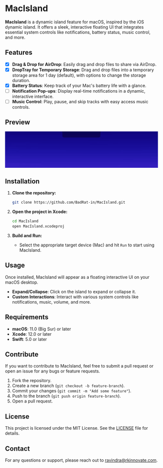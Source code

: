 # MacIsland

**MacIsland** is a dynamic island feature for macOS, inspired by the iOS dynamic island. It offers a sleek, interactive floating UI that integrates essential system controls like notifications, battery status, music control, and more.

## Features

- [x] **Drag & Drop for AirDrop**: Easily drag and drop files to share via AirDrop.
- [x] **DropTray for Temporary Storage**: Drag and drop files into a temporary storage area for 1 day (default), with options to change the storage duration.
- [x] **Battery Status**: Keep track of your Mac's battery life with a glance.
- [ ] **Notification Pop-ups**: Display real-time notifications in a dynamic, interactive interface.
- [ ] **Music Control**: Play, pause, and skip tracks with easy access music controls.

## Preview

![Preview](demo/preview.gif)

## Installation

1. **Clone the repository:**

   ```bash
   git clone https://github.com/BadRat-in/MacIsland.git
   ```

2. **Open the project in Xcode:**

   ```bash
   cd MacIsland
   open MacIsland.xcodeproj
   ```

3. **Build and Run:**
   - Select the appropriate target device (Mac) and hit `Run` to start using MacIsland.

## Usage

Once installed, MacIsland will appear as a floating interactive UI on your macOS desktop.

- **Expand/Collapse**: Click on the island to expand or collapse it.
- **Custom Interactions**: Interact with various system controls like notifications, music, volume, and more.

## Requirements

- **macOS**: 11.0 (Big Sur) or later
- **Xcode**: 12.0 or later
- **Swift**: 5.0 or later

## Contribute

If you want to contribute to MacIsland, feel free to submit a pull request or open an issue for any bugs or feature requests.

1. Fork the repository.
2. Create a new branch (`git checkout -b feature-branch`).
3. Commit your changes (`git commit -m "Add some feature"`).
4. Push to the branch (`git push origin feature-branch`).
5. Open a pull request.

## License

This project is licensed under the MIT License. See the [LICENSE](LICENSE) file for details.

## Contact

For any questions or support, please reach out to [ravindra@rkinnovate.com](mailto:ravindra@rkinnovate.com).
